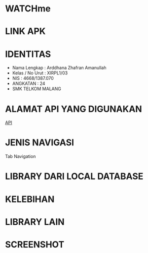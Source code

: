 # WATCHme

# LINK APK

# IDENTITAS
* Nama Lengkap      : Arddhana Zhafran Amanullah
* Kelas / No Urut   : XIRPL1/03
* NIS               : 4668/1387.070
* ANGKATAN          : 24
* SMK TELKOM MALANG

# ALAMAT API YANG DIGUNAKAN
[API](https://api.themoviedb.org/3/movie/top_rated?api_key=1029a4f1003dd4d03181bb24eda5b026)


# JENIS NAVIGASI
Tab Navigation

# LIBRARY DARI LOCAL DATABASE

# KELEBIHAN

# LIBRARY LAIN

# SCREENSHOT
